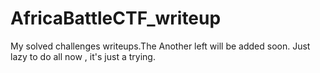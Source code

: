 # AfricaBattleCTF_writeup
My solved challenges writeups.The  Another left will be added soon.
Just lazy to do all now , it's just a trying.
